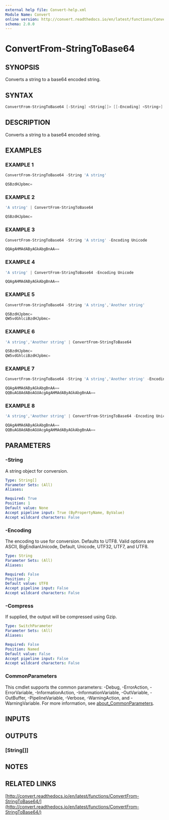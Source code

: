 ```yaml
---
external help file: Convert-help.xml
Module Name: Convert
online version: http://convert.readthedocs.io/en/latest/functions/ConvertFrom-StringToBase64/
schema: 2.0.0
---
```


# ConvertFrom-StringToBase64

## SYNOPSIS

Converts a string to a base64 encoded string.

## SYNTAX

```powershell
ConvertFrom-StringToBase64 [-String] <String[]> [[-Encoding] <String>] [-Compress] [<CommonParameters>]
```

## DESCRIPTION

Converts a string to a base64 encoded string.

## EXAMPLES

### EXAMPLE 1

```powershell
ConvertFrom-StringToBase64 -String 'A string'

QSBzdHJpbmc=
```

### EXAMPLE 2

```powershell
'A string' | ConvertFrom-StringToBase64

QSBzdHJpbmc=
```

### EXAMPLE 3

```powershell
ConvertFrom-StringToBase64 -String 'A string' -Encoding Unicode

QQAgAHMAdAByAGkAbgBnAA==
```

### EXAMPLE 4

```powershell
'A string' | ConvertFrom-StringToBase64 -Encoding Unicode

QQAgAHMAdAByAGkAbgBnAA==
```

### EXAMPLE 5

```powershell
ConvertFrom-StringToBase64 -String 'A string','Another string'

QSBzdHJpbmc=
QW5vdGhlciBzdHJpbmc=
```

### EXAMPLE 6

```powershell
'A string','Another string' | ConvertFrom-StringToBase64

QSBzdHJpbmc=
QW5vdGhlciBzdHJpbmc=
```

### EXAMPLE 7

```powershell
ConvertFrom-StringToBase64 -String 'A string','Another string' -Encoding Unicode

QQAgAHMAdAByAGkAbgBnAA==
QQBuAG8AdABoAGUAcgAgAHMAdAByAGkAbgBnAA==
```

### EXAMPLE 8

```powershell
'A string','Another string' | ConvertFrom-StringToBase64 -Encoding Unicode

QQAgAHMAdAByAGkAbgBnAA==
QQBuAG8AdABoAGUAcgAgAHMAdAByAGkAbgBnAA==
```

## PARAMETERS

### -String

A string object for conversion.

```yaml
Type: String[]
Parameter Sets: (All)
Aliases:

Required: True
Position: 1
Default value: None
Accept pipeline input: True (ByPropertyName, ByValue)
Accept wildcard characters: False
```

### -Encoding

The encoding to use for conversion.
Defaults to UTF8.
Valid options are ASCII, BigEndianUnicode, Default, Unicode, UTF32, UTF7, and UTF8.

```yaml
Type: String
Parameter Sets: (All)
Aliases:

Required: False
Position: 2
Default value: UTF8
Accept pipeline input: False
Accept wildcard characters: False
```

### -Compress

If supplied, the output will be compressed using Gzip.

```yaml
Type: SwitchParameter
Parameter Sets: (All)
Aliases:

Required: False
Position: Named
Default value: False
Accept pipeline input: False
Accept wildcard characters: False
```

### CommonParameters

This cmdlet supports the common parameters: -Debug, -ErrorAction, -ErrorVariable, -InformationAction, -InformationVariable, -OutVariable, -OutBuffer, -PipelineVariable, -Verbose, -WarningAction, and -WarningVariable. For more information, see [about_CommonParameters](http://go.microsoft.com/fwlink/?LinkID=113216).

## INPUTS

## OUTPUTS

### [String[]]

## NOTES

## RELATED LINKS

[http://convert.readthedocs.io/en/latest/functions/ConvertFrom-StringToBase64/](http://convert.readthedocs.io/en/latest/functions/ConvertFrom-StringToBase64/)
